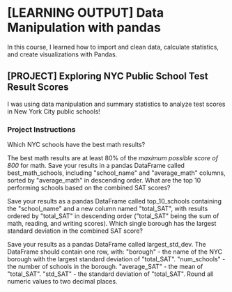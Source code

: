 # [LEARNING OUTPUT] Data Manipulation with pandas

In this course, I learned how to import and clean data, calculate statistics, and create visualizations with Pandas.

## [PROJECT] Exploring NYC Public School Test Result Scores

I was using data manipulation and summary statistics to analyze test scores in New York City public schools!

### Project Instructions

Which NYC schools have the best math results?

The best math results are at least 80% of the *maximum possible score of 800* for math.
Save your results in a pandas DataFrame called best_math_schools, including "school_name" and "average_math" columns, sorted by "average_math" in descending order.
What are the top 10 performing schools based on the combined SAT scores?

Save your results as a pandas DataFrame called top_10_schools containing the "school_name" and a new column named "total_SAT", with results ordered by "total_SAT" in descending order ("total_SAT" being the sum of math, reading, and writing scores).
Which single borough has the largest standard deviation in the combined SAT score?

Save your results as a pandas DataFrame called largest_std_dev.
The DataFrame should contain one row, with:
"borough" - the name of the NYC borough with the largest standard deviation of "total_SAT".
"num_schools" - the number of schools in the borough.
"average_SAT" - the mean of "total_SAT".
"std_SAT" - the standard deviation of "total_SAT".
Round all numeric values to two decimal places.